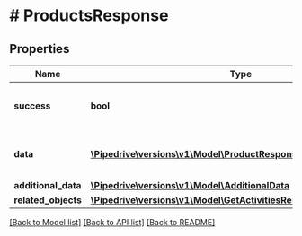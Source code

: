 # # ProductsResponse

## Properties

Name | Type | Description | Notes
------------ | ------------- | ------------- | -------------
**success** | **bool** | If the response is successful or not | [optional]
**data** | [**\Pipedrive\versions\v1\Model\ProductResponse[]**](ProductResponse.md) | Array containing data for all products | [optional]
**additional_data** | [**\Pipedrive\versions\v1\Model\AdditionalData**](.md) |  | [optional]
**related_objects** | [**\Pipedrive\versions\v1\Model\GetActivitiesResponseRelatedObjects**](GetActivitiesResponseRelatedObjects.md) |  | [optional]

[[Back to Model list]](../README.md#documentation-for-models) [[Back to API list]](../README.md#documentation-for-api-endpoints) [[Back to README]](../README.md)
